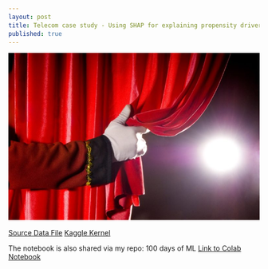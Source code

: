 ```yaml
---
layout: post
title: Telecom case study - Using SHAP for explaining propensity drivers!
published: true
---
```


![Pulling the curtain on black box models](/images/Pulling_apart_curtains-768x510.jpg)

[Source Data File](https://www.kaggle.com/skylord/telecom-case-study)
[Kaggle Kernel](https://www.kaggle.com/skylord/using-shap-for-identifying-propensity-drivers)

The notebook is also shared via my repo: 100 days of ML 
[Link to Colab Notebook](https://github.com/skyprince999/100-Days-Of-ML/blob/master/Day%20%233-Telecom_case_study%2C_identifying_propensity_drivers.ipynb)



